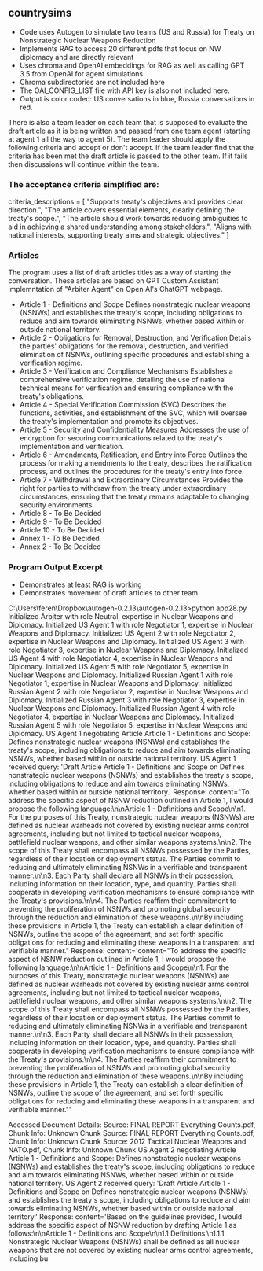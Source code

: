 ## countrysims
- Code uses Autogen to simulate two teams (US and Russia) for Treaty on Nonstrategic Nuclear Weapons Reduction
- Implements RAG to access 20 different pdfs that focus on NW diplomacy and are directly relevant
- Uses chroma and OpenAI embeddings for RAG as well as calling GPT 3.5 from OpenAI for agent simulations
- Chroma subdirectories are not included here
- The OAI_CONFIG_LIST file with API key is also not included here.
-  Output is color coded: US conversations in blue, Russia conversations in red.

There is also a team leader on each team that is supposed to evaluate the draft article as it is being written and passed from one team agent (starting at agent 1 all the way to agent 5). The team leader should apply the following criteria and accept or don't accept. If the team leader find that the criteria has been met the draft article is passed to the other team. If it fails then discussions will continue within the team.

### The acceptance criteria simplified are:

criteria_descriptions = [
            "Supports treaty's objectives and provides clear direction.",
            "The article covers essential elements, clearly defining the treaty's scope.",
            "The article should work towards reducing ambiguities to aid in achieving a shared understanding among stakeholders.",
            "Aligns with national interests, supporting treaty aims and strategic objectives."
        ]

### Articles

The program uses a list of draft articles titles as a way of starting the conversation. These articles are based on GPT Custom Assistant implemntation of "Arbiter Agent" on Open AI's ChatGPT webpage. 

- Article 1 - Definitions and Scope Defines nonstrategic nuclear weapons (NSNWs) and establishes the treaty's scope, including obligations to reduce and aim towards eliminating NSNWs, whether based within or outside national territory.
- Article 2 - Obligations for Removal, Destruction, and Verification Details the parties' obligations for the removal, destruction, and verified elimination of NSNWs, outlining specific procedures and establishing a verification regime.
- Article 3 - Verification and Compliance Mechanisms Establishes a comprehensive verification regime, detailing the use of national technical means for verification and ensuring compliance with the treaty's obligations.
- Article 4 - Special Verification Commission (SVC) Describes the functions, activities, and establishment of the SVC, which will oversee the treaty's implementation and promote its objectives.
- Article 5 - Security and Confidentiality Measures Addresses the use of encryption for securing communications related to the treaty's implementation and verification.
- Article 6 - Amendments, Ratification, and Entry into Force Outlines the process for making amendments to the treaty, describes the ratification process, and outlines the procedures for the treaty's entry into force.
- Article 7 - Withdrawal and Extraordinary Circumstances Provides the right for parties to withdraw from the treaty under extraordinary circumstances, ensuring that the treaty remains adaptable to changing security environments.
- Article 8 - To Be Decided 
- Article 9 - To Be Decided
- Article 10 - To Be Decided
- Annex 1 - To Be Decided
- Annex 2 - To Be Decided

### Program Output Excerpt

- Demonstrates at least RAG is working
- Demonstrates movement of draft articles to other team

C:\Users\feren\Dropbox\autogen-0.2.13\autogen-0.2.13>python app28.py
Initialized Arbiter with role Neutral, expertise in Nuclear Weapons and Diplomacy.
Initialized US Agent 1 with role Negotiator 1, expertise in Nuclear Weapons and Diplomacy.
Initialized US Agent 2 with role Negotiator 2, expertise in Nuclear Weapons and Diplomacy.
Initialized US Agent 3 with role Negotiator 3, expertise in Nuclear Weapons and Diplomacy.
Initialized US Agent 4 with role Negotiator 4, expertise in Nuclear Weapons and Diplomacy.
Initialized US Agent 5 with role Negotiator 5, expertise in Nuclear Weapons and Diplomacy.
Initialized Russian Agent 1 with role Negotiator 1, expertise in Nuclear Weapons and Diplomacy.
Initialized Russian Agent 2 with role Negotiator 2, expertise in Nuclear Weapons and Diplomacy.
Initialized Russian Agent 3 with role Negotiator 3, expertise in Nuclear Weapons and Diplomacy.
Initialized Russian Agent 4 with role Negotiator 4, expertise in Nuclear Weapons and Diplomacy.
Initialized Russian Agent 5 with role Negotiator 5, expertise in Nuclear Weapons and Diplomacy.
US Agent 1 negotiating Article Article 1 - Definitions and Scope: Defines nonstrategic nuclear weapons (NSNWs) and establishes the treaty's scope, including obligations to reduce and aim towards eliminating NSNWs, whether based within or outside national territory.
US Agent 1 received query: 'Draft Article Article 1 - Definitions and Scope on Defines nonstrategic nuclear weapons (NSNWs) and establishes the treaty's scope, including obligations to reduce and aim towards eliminating NSNWs, whether based within or outside national territory.'
Response: content="To address the specific aspect of NSNW reduction outlined in Article 1, I would propose the following language:\n\nArticle 1 - Definitions and Scope\n\n1. For the purposes of this Treaty, nonstrategic nuclear weapons (NSNWs) are defined as nuclear warheads not covered by existing nuclear arms control agreements, including but not limited to tactical nuclear weapons, battlefield nuclear weapons, and other similar weapons systems.\n\n2. The scope of this Treaty shall encompass all NSNWs possessed by the Parties, regardless of their location or deployment status. The Parties commit to reducing and ultimately eliminating NSNWs in a verifiable and transparent manner.\n\n3. Each Party shall declare all NSNWs in their possession, including information on their location, type, and quantity. Parties shall cooperate in developing verification mechanisms to ensure compliance with the Treaty's provisions.\n\n4. The Parties reaffirm their commitment to preventing the proliferation of NSNWs and promoting global security through the reduction and elimination of these weapons.\n\nBy including these provisions in Article 1, the Treaty can establish a clear definition of NSNWs, outline the scope of the agreement, and set forth specific obligations for reducing and eliminating these weapons in a transparent and verifiable manner."
Response: content='content="To address the specific aspect of NSNW reduction outlined in Article 1, I would propose the following language:\n\nArticle 1 - Definitions and Scope\n\n1. For the purposes of this Treaty, nonstrategic nuclear weapons (NSNWs) are defined as nuclear warheads not covered by existing nuclear arms control agreements, including but not limited to tactical nuclear weapons, battlefield nuclear weapons, and other similar weapons systems.\n\n2. The scope of this Treaty shall encompass all NSNWs possessed by the Parties, regardless of their location or deployment status. The Parties commit to reducing and ultimately eliminating NSNWs in a verifiable and transparent manner.\n\n3. Each Party shall declare all NSNWs in their possession, including information on their location, type, and quantity. Parties shall cooperate in developing verification mechanisms to ensure compliance with the Treaty's provisions.\n\n4. The Parties reaffirm their commitment to preventing the proliferation of NSNWs and promoting global security through the reduction and elimination of these weapons.\n\nBy including these provisions in Article 1, the Treaty can establish a clear definition of NSNWs, outline the scope of the agreement, and set forth specific obligations for reducing and eliminating these weapons in a transparent and verifiable manner."'

Accessed Document Details:
Source: FINAL REPORT Everything Counts.pdf, Chunk Info: Unknown Chunk
Source: FINAL REPORT Everything Counts.pdf, Chunk Info: Unknown Chunk
Source: 2012 Tactical Nuclear Weapons and NATO.pdf, Chunk Info: Unknown Chunk
US Agent 2 negotiating Article Article 1 - Definitions and Scope: Defines nonstrategic nuclear weapons (NSNWs) and establishes the treaty's scope, including obligations to reduce and aim towards eliminating NSNWs, whether based within or outside national territory.
US Agent 2 received query: 'Draft Article Article 1 - Definitions and Scope on Defines nonstrategic nuclear weapons (NSNWs) and establishes the treaty's scope, including obligations to reduce and aim towards eliminating NSNWs, whether based within or outside national territory.'
Response: content='Based on the guidelines provided, I would address the specific aspect of NSNW reduction by drafting Article 1 as follows:\n\nArticle 1 - Definitions and Scope\n\n1.1 Definitions:\n1.1.1 Nonstrategic Nuclear Weapons (NSNWs) shall be defined as all nuclear weapons that are not covered by existing nuclear arms control agreements, including bu

